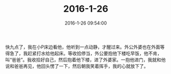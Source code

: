 ﻿---
title: "2016-1-26"
date: 2016-1-26 09:54:00
tags: 文字
categories: 爸爸
---
快九点了，我在小P床边看他，他听到一点动静，才醒过来。外公外婆也在外面等得急了，我赶紧打水给他起床。等收拾停当，外公要抱他下楼吃早饭，他不肯，叫“爸爸”。我收拾好自己，然后抱着他下楼，进了外婆家。一抱他进门，我就和他说和爸爸再见，他回头愣了一下，然后朝我笑着挥手，我的心就放下了。 ​​​​ 